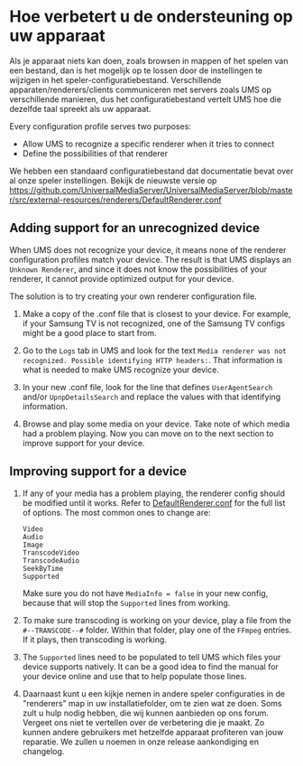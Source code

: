 # Hoe verbetert u de ondersteuning op uw apparaat

Als je apparaat niets kan doen, zoals browsen in mappen of het spelen van een bestand, dan is het mogelijk op te lossen door de instellingen te wijzigen in het speler-configuratiebestand. Verschillende apparaten/renderers/clients communiceren met servers zoals UMS op verschillende manieren, dus het configuratiebestand vertelt UMS hoe die dezelfde taal spreekt als uw apparaat.

Every configuration profile serves two purposes:
- Allow UMS to recognize a specific renderer when it tries to connect
- Define the possibilities of that renderer

We hebben een standaard configuratiebestand dat documentatie bevat over al onze speler instellingen. Bekijk de nieuwste versie op https://github.com/UniversalMediaServer/UniversalMediaServer/blob/master/src/external-resources/renderers/DefaultRenderer.conf

## Adding support for an unrecognized device

When UMS does not recognize your device, it means none of the renderer configuration profiles match your device. The result is that UMS displays an `Unknown Renderer`, and since it does not know the possibilities of your renderer, it cannot provide optimized output for your device.

The solution is to try creating your own renderer configuration file.
1. Make a copy of the .conf file that is closest to your device. For example, if your Samsung TV is not recognized, one of the Samsung TV configs might be a good place to start from.

1. Go to the `Logs` tab in UMS and look for the text `Media renderer was not recognized. Possible identifying HTTP headers:`. That information is what is needed to make UMS recognize your device.

1. In your new .conf file, look for the line that defines `UserAgentSearch` and/or `UpnpDetailsSearch` and replace the values with that identifying information.

1. Browse and play some media on your device. Take note of which media had a problem playing. Now you can move on to the next section to improve support for your device.

## Improving support for a device

1. If any of your media has a problem playing, the renderer config should be modified until it works. Refer to [DefaultRenderer.conf](https://raw.github.com/UniversalMediaServer/UniversalMediaServer/master/src/main/external-resources/renderers/DefaultRenderer.conf) for the full list of options. The most common ones to change are:
    ```
    Video
    Audio
    Image
    TranscodeVideo
    TranscodeAudio
    SeekByTime
    Supported
    ```
    Make sure you do not have `MediaInfo = false` in your new config, because that will stop the `Supported` lines from working.

1. To make sure transcoding is working on your device, play a file from the `#--TRANSCODE--#` folder. Within that folder, play one of the `FFmpeg` entries. If it plays, then transcoding is working.

1. The `Supported` lines need to be populated to tell UMS which files your device supports natively. It can be a good idea to find the manual for your device online and use that to help populate those lines.

1. Daarnaast kunt u een kijkje nemen in andere speler configuraties in de "renderers" map in uw installatiefolder, om te zien wat ze doen. Soms zult u hulp nodig hebben, die wij kunnen aanbieden op ons forum. Vergeet ons niet te vertellen over de verbetering die je maakt. Zo kunnen andere gebruikers met hetzelfde apparaat profiteren van jouw reparatie. We zullen u noemen in onze release aankondiging en changelog.
